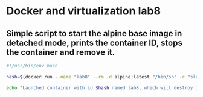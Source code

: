 # Docker and virtualization lab8

## Simple script to start the alpine base image in detached mode, prints the container ID, stops the container and remove it.

```bash
#!/usr/bin/env bash

hash=$(docker run --name "lab8" --rm -d alpine:latest "/bin/sh" -c "sleep 30")

echo "Launched container with id $hash named lab8, which will destroy itself after 30 seconds."
```
